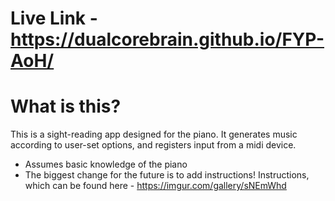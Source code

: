 # Live Link - https://dualcorebrain.github.io/FYP-AoH/

# What is this?
This is a sight-reading app designed for the piano. It generates music according to user-set options, and registers input from a midi device. 

- Assumes basic knowledge of the piano
- The biggest change for the future is to add instructions! Instructions, which can be found here - https://imgur.com/gallery/sNEmWhd


